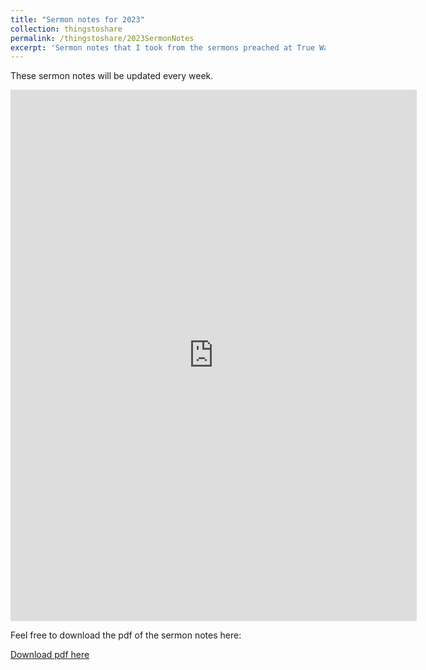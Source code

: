 ```yaml
---
title: "Sermon notes for 2023"
collection: thingstoshare 
permalink: /thingstoshare/2023SermonNotes
excerpt: 'Sermon notes that I took from the sermons preached at True Way Presbyterian Church in 2022'
---
```


These sermon notes will be updated every week.

<embed src="https://drive.google.com/viewerng/
viewer?embedded=true&url=https://github.com/KianHwee-Lim/Sermon-notes/raw/main/2023-sermon-notes/sermonNotes2023.pdf" width="650" height="850">

Feel free to download the pdf of the sermon notes here:

[Download pdf here](https://github.com/KianHwee-Lim/Sermon-notes/raw/main/2023-sermon-notes/sermonNotes2023.pdf)
